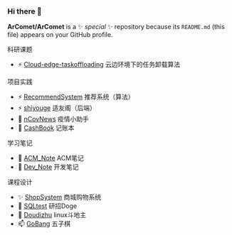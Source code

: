 ### Hi there 👋

**ArComet/ArComet** is a ✨ _special_ ✨ repository because its `README.md` (this file) appears on your GitHub profile.


科研课题
- ⚡ [Cloud-edge-taskoffloading](https://github.com/ArComet/Cloud-edge-taskoffloading) 云边环境下的任务卸载算法

项目实践
- ⚡ [RecommendSystem](https://github.com/ArComet/RecommendSystem) 推荐系统（算法）
- ⚡ [shiyouge](https://github.com/ArComet/shiyouge) 适友阁（后端）
- 🌱 [nCovNews](https://github.com/ArComet/nCovNews) 疫情小助手
- 💬 [CashBook](https://github.com/ArComet/CashBook) 记账本

学习笔记
- 🔭 [ACM_Note](https://github.com/ArComet/ACM_Note) ACM笔记
- 🔭 [Dev_Note](https://github.com/ArComet/Dev_Note) 开发笔记

课程设计
- ✨ [ShopSystem](https://github.com/ArComet/ShopSystem) 商城购物系统
- 👯 [SQLtest](https://github.com/ArComet/SQLtest) 研招Doge
- 🤔 [Doudizhu](https://github.com/ArComet/Doudizhu) linux斗地主
- 📫 [GoBang](https://github.com/ArComet/GoBang) 五子棋

